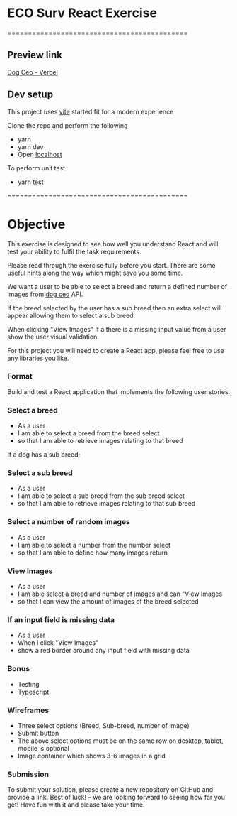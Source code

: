 # ECO Surv React Exercise

============================================

## Preview link

[Dog Ceo - Vercel](google.com)

## Dev setup

This project uses [vite](https://vitejs.dev/) started fit for a modern experience

Clone the repo and perform the following

- yarn
- yarn dev
- Open [localhost](http://127.0.0.1:5173)

To perform unit test.

- yarn test

============================================

# Objective

This exercise is designed to see how well you understand React and will test your ability to fulfil the task requirements.

Please read through the exercise fully before you start. There are some useful hints along the way which might save you some time.

We want a user to be able to select a breed and return a defined number of images from [dog ceo](https://dog.ceo) API.

If the breed selected by the user has a sub breed then an extra select will appear allowing them to select a sub breed.

When clicking "View Images" if a there is a missing input value from a user show the user visual validation.

For this project you will need to create a React app, please feel free to use any libraries you like.

### Format

Build and test a React application that implements the following user stories.

### Select a breed

- As a user
- I am able to select a breed from the breed select
- so that I am able to retrieve images relating to that breed

If a dog has a sub breed;

### Select a sub breed

- As a user
- I am able to select a sub breed from the sub breed select
- so that I am able to retrieve images relating to that sub breed

### Select a number of random images

- As a user
- I am able to select a number from the number select
- so that I am able to define how many images return

### View Images

- As a user
- I am able select a breed and number of images and can "View Images
- so that I can view the amount of images of the breed selected

### If an input field is missing data

- As a user
- When I click "View Images"
- show a red border around any input field with missing data

### Bonus

- Testing
- Typescript

### Wireframes

- Three select options (Breed, Sub-breed, number of image)
- Submit button
- The above select options must be on the same row on desktop, tablet, mobile is optional
- Image container which shows 3-6 images in a grid

### Submission

To submit your solution, please create a new repository on GitHub and provide a link. Best of luck! – we are looking forward to seeing how far you get! Have fun with it and please take your time.
